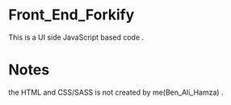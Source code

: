 # Front_End_Forkify

This is a UI side JavaScript based code .

# Notes

the HTML and CSS/SASS is not created by me(Ben_Ali_Hamza) .
